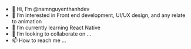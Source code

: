 - 👋 Hi, I’m @namnguyenthanhdev
- 👀 I’m interested in Front end development, UI/UX design, and any relate to animation
- 🌱 I’m currently learning React Native
- 💞️ I’m looking to collaborate on ...
- 📫 How to reach me ...

<!---
namnguyenthanhdev/namnguyenthanhdev is a ✨ special ✨ repository because its `README.md` (this file) appears on your GitHub profile.
You can click the Preview link to take a look at your changes.
--->
